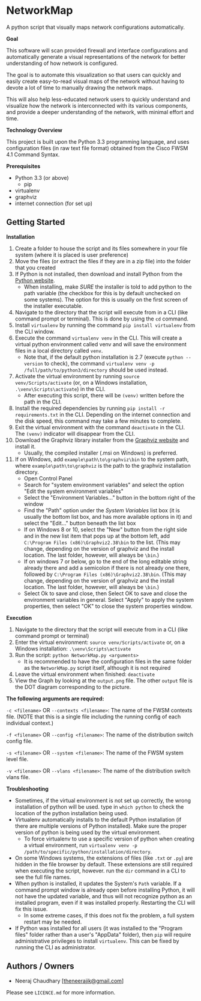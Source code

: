# NetworkMap

A python script that visually maps network configurations automatically.

**Goal** 

This software will scan provided firewall and interface configurations and automatically generate a visual representations of the network for better understanding of how network is configured.

The goal is to automate this visualization so that users can quickly and easily create easy-to-read visual maps of the network without having to devote a lot of time to manually drawing the network maps.

This will also help less-educated network users to quickly understand and visualize how the network is interconnected with its various components, and provide a deeper understanding of the network, with minimal effort and time.

**Technology Overview**

This project is built upon the Python 3.3 programming language, and uses configuration files (in raw text file format) obtained from the Cisco FWSM 4.1 Command Syntax.

**Prerequisites**

- Python 3.3 (or above)
    - pip
- virtualenv
- graphviz
- internet connection (for set up)

## Getting Started

**Installation**

1. Create a folder to house the script and its files somewhere in your file system (where it is placed is user preference)
2. Move the files (or extract the files if they are in a zip file) into the folder that you created
3. If Python is not installed, then download and install Python from the [Python website](https://www.python.org/downloads/).
    - When installing, make *SURE* the installer is told to add python to the path variable (the checkbox for this is by default unchecked on some systems). The option for this is usually on the first screen of the installer executable.
4. Navigate to the directory that the script will execute from in a CLI (like command prompt or terminal). This is done by using the `cd` command.
5. Install `virtualenv` by running the command `pip install virtualenv` from the CLI window.
6. Execute the command `virtualenv venv` in the CLI. This will create a virtual python environment called venv and will save the environment files in a local directory called `venv`.
    - Note that, if the default python installation is 2.7 (execute `python --version` to check), the command `virtualenv venv -p /full/path/to/python3/directory` should be used instead.
7. Activate the virtual environment by running `source venv/Scripts/activate` (or, on a Windows installation, `.\venv\Scripts\activate`) in the CLI.
    - After executing this script, there will be `(venv)` written before the path in the CLI.
8. Install the required dependencies by running `pip install -r requirements.txt` in the CLI. Depending on the internet connection and the disk speed, this command may take a few minutes to complete.
9. Exit the virtual environment with the command `deactivate` in the CLI. The `(venv)` indicator will disappear from the CLI.
6. Download the Graphviz library installer from the [Graphviz website](http://www.graphviz.org/Download.php) and install it.
    - Usually, the compiled installer (.msi on Windows) is preferred.
10. If on Windows, add `example\path\to\graphviz\bin` to the system path, where `example\path\to\graphviz` is the path to the graphviz installation directory.
    - Open Control Panel
    - Search for "system environment variables" and select the option "Edit the system environment variables"
    - Select the "Environment Variables..." button in the bottom right of the window
    - Find the "Path" option under the *System Variables* list box (it is usually the bottom list box, and has more available options in it) and select the "Edit..." button beneath the list box
    - If on Windows 8 or 10, select the "New" button from the right side and in the new list item that pops up at the bottom left, add `C:\Program Files (x86)\Graphviz2.38\bin` to the list. (This may change, depending on the version of graphviz and the install location. The last folder, however, will always be `\bin`.)
    - If on windows 7 or below, go to the end of the long editable string already there and add a semicolon if there is not already one there, followed by `C:\Program Files (x86)\Graphviz2.38\bin`. (This may change, depending on the version of graphviz and the install location. The last folder, however, will always be `\bin`.)
    - Select Ok to save and close, then Select OK to save and close the environment variables in general. Select "Apply" to apply the system properties, then select "OK" to close the system properties window.

**Execution**

1. Navigate to the directory that the script will execute from in a CLI (like command prompt or terminal)
2. Enter the virtual environment: `source venv/Scripts/activate` or, on a Windows installation: `.\venv\Scripts\activate`
3. Run the script: `python NetworkMap.py <arguments>`
    - It is recommended to have the configuration files in the same folder as the `NetworkMap.py` script itself, although it is not required
4. Leave the virtual environment when finished: `deactivate`
5. View the Graph by looking at the `output.png` file. The other `output` file is the DOT diagram corresponding to the picture.

**The following arguments are required:**

`-c <filename>` OR `--contexts <filename>`: The name of the FWSM contexts file. (NOTE that this is a single file including the running config of each individual context.)

`-f <filename>` OR `--config <filename>`: The name of the distribution switch config file.

`-s <filename>` OR `--system <filename>`: The name of the FWSM system level file.

`-v <filename>` OR `--vlans <filename>`: The name of the distribution switch vlans file.

**Troubleshooting**

- Sometimes, if the virtual environment is not set up correctly, the wrong installation of python will be used. type in `which python` to check the location of the python installation being used.
- Virtualenv automatically installs to the default Python installation (if there are multiple versions of Python installed). Make sure the proper version of python is being used by the virtual environment.
    - To force virtualenv to use a specific version of python when creating a virtual environment, run `virtualenv venv -p /path/to/specific/python/installation/directory`.
- On some Windows systems, the extensions of files (like `.txt` or `.py`) are hidden in the file browser by default. These extensions are still required when executing the script, however. run the `dir` command in a CLI to see the full file names.
- When python is installed, it updates the System's `Path` variable. If a command prompt window is already open before installing Python, it will not have the updated variable, and thus will not recognize python as an installed program, even if it was installed properly. Restarting the CLI will fix this issue.
    - In some extreme cases, if this does not fix the problem, a full system restart may be needed.
- If Python was installed for all users (it was installed to the "Program files" folder rather than a user's "AppData" folder), then `pip` will require administrative privileges to install `virtualenv`. This can be fixed by running the CLI as administrator.

## Authors / Owners

- Neeraj Chaudhary [theneerajik@gmail.com]

Please see `LICENCE.md` for more information.
